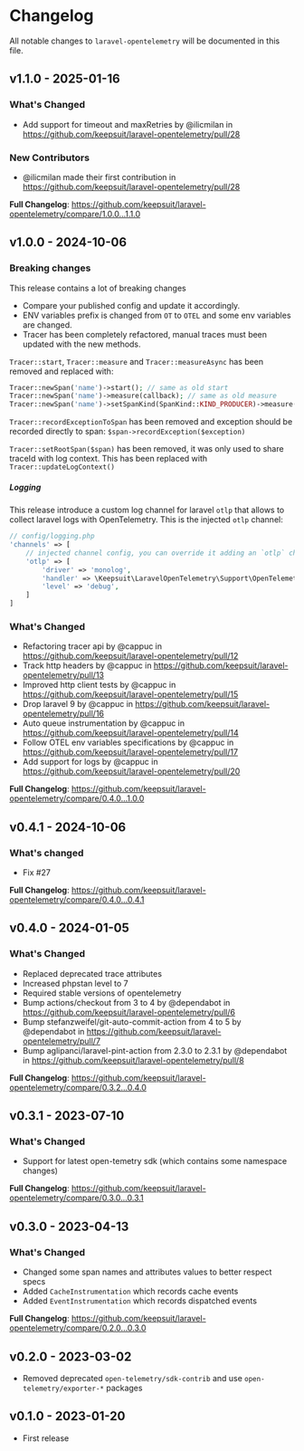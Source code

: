 # Changelog

All notable changes to `laravel-opentelemetry` will be documented in this file.

## v1.1.0 - 2025-01-16

### What's Changed

* Add support for timeout and maxRetries by @ilicmilan in https://github.com/keepsuit/laravel-opentelemetry/pull/28

### New Contributors

* @ilicmilan made their first contribution in https://github.com/keepsuit/laravel-opentelemetry/pull/28

**Full Changelog**: https://github.com/keepsuit/laravel-opentelemetry/compare/1.0.0...1.1.0

## v1.0.0 - 2024-10-06

### Breaking changes

This release contains a lot of breaking changes

* Compare your published config and update it accordingly.
* ENV variables prefix is changed from `OT` to `OTEL` and some env variables are changed.
* Tracer has been completely refactored, manual traces must been updated with the new methods.

`Tracer::start`, `Tracer::measure` and `Tracer::measureAsync` has been removed and replaced with:

```php
Tracer::newSpan('name')->start(); // same as old start
Tracer::newSpan('name')->measure(callback); // same as old measure
Tracer::newSpan('name')->setSpanKind(SpanKind::KIND_PRODUCER)->measure(callback); // same as old measureAsync


```
`Tracer::recordExceptionToSpan` has been removed and exception should be recorded directly to span: `$span->recordException($exception)`

`Tracer::setRootSpan($span)` has been removed, it was only used to share traceId with log context. This has been replaced with `Tracer::updateLogContext()`

##### Logging

This release introduce a custom log channel for laravel `otlp` that allows to collect laravel logs with OpenTelemetry.
This is the injected `otlp` channel:

```php
// config/logging.php
'channels' => [
    // injected channel config, you can override it adding an `otlp` channel in your config
    'otlp' => [
        'driver' => 'monolog',
        'handler' => \Keepsuit\LaravelOpenTelemetry\Support\OpenTelemetryMonologHandler::class,
        'level' => 'debug',
    ]
]


```
### What's Changed

* Refactoring tracer api by @cappuc in https://github.com/keepsuit/laravel-opentelemetry/pull/12
* Track http headers by @cappuc in https://github.com/keepsuit/laravel-opentelemetry/pull/13
* Improved http client tests by @cappuc in https://github.com/keepsuit/laravel-opentelemetry/pull/15
* Drop laravel 9 by @cappuc in https://github.com/keepsuit/laravel-opentelemetry/pull/16
* Auto queue instrumentation by @cappuc in https://github.com/keepsuit/laravel-opentelemetry/pull/14
* Follow OTEL env variables specifications by @cappuc in https://github.com/keepsuit/laravel-opentelemetry/pull/17
* Add support for logs by @cappuc in https://github.com/keepsuit/laravel-opentelemetry/pull/20

**Full Changelog**: https://github.com/keepsuit/laravel-opentelemetry/compare/0.4.0...1.0.0

## v0.4.1 - 2024-10-06

### What's changed

* Fix #27

**Full Changelog**: https://github.com/keepsuit/laravel-opentelemetry/compare/0.4.0...0.4.1

## v0.4.0 - 2024-01-05

### What's Changed

* Replaced deprecated trace attributes
* Increased phpstan level to 7
* Required stable versions of opentelemetry
* Bump actions/checkout from 3 to 4 by @dependabot in https://github.com/keepsuit/laravel-opentelemetry/pull/6
* Bump stefanzweifel/git-auto-commit-action from 4 to 5 by @dependabot in https://github.com/keepsuit/laravel-opentelemetry/pull/7
* Bump aglipanci/laravel-pint-action from 2.3.0 to 2.3.1 by @dependabot in https://github.com/keepsuit/laravel-opentelemetry/pull/8

**Full Changelog**: https://github.com/keepsuit/laravel-opentelemetry/compare/0.3.2...0.4.0

## v0.3.1 - 2023-07-10

### What's Changed

- Support for latest open-temetry sdk (which contains some namespace changes)

**Full Changelog**: https://github.com/keepsuit/laravel-opentelemetry/compare/0.3.0...0.3.1

## v0.3.0 - 2023-04-13

### What's Changed

- Changed some span names and attributes values to better respect specs
- Added `CacheInstrumentation` which records cache events
- Added `EventInstrumentation` which records dispatched events

**Full Changelog**: https://github.com/keepsuit/laravel-opentelemetry/compare/0.2.0...0.3.0

## v0.2.0 - 2023-03-02

- Removed deprecated `open-telemetry/sdk-contrib` and use `open-telemetry/exporter-*` packages

## v0.1.0 - 2023-01-20

- First release
